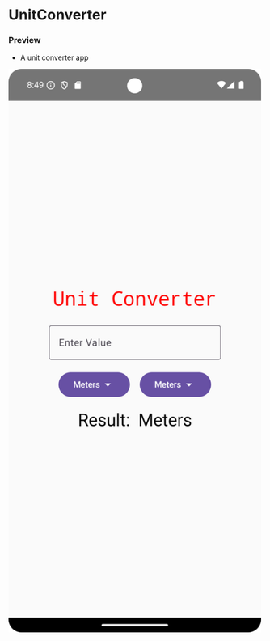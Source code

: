 # UnitConverter

### Preview 
 - A unit converter app 
 <img src="https://github.com/charles-lo/KotlinDemo/blob/main/images/UnitConverter.png?raw=true" alt="UnitConverter" width="500"/>


